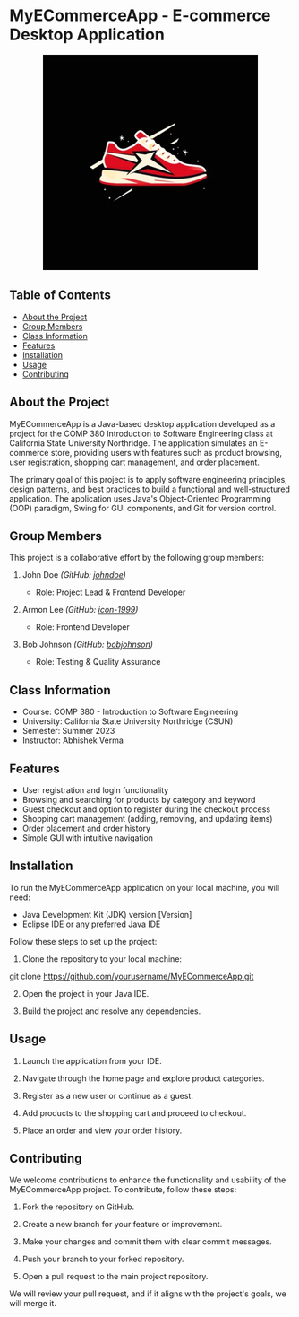 # MyECommerceApp - E-commerce Desktop Application

<p align="center">
<img src="Logo.webp" alt="Project Logo">
</p>

## Table of Contents
- [About the Project](#about-the-project)
- [Group Members](#group-members)
- [Class Information](#class-information)
- [Features](#features)
- [Installation](#installation)
- [Usage](#usage)
- [Contributing](#contributing)

## About the Project

MyECommerceApp is a Java-based desktop application developed as a project for the COMP 380 Introduction to Software Engineering class at California State University Northridge. The application simulates an E-commerce store, providing users with features such as product browsing, user registration, shopping cart management, and order placement.

The primary goal of this project is to apply software engineering principles, design patterns, and best practices to build a functional and well-structured application. The application uses Java's Object-Oriented Programming (OOP) paradigm, Swing for GUI components, and Git for version control.

## Group Members

This project is a collaborative effort by the following group members:

1. John Doe *(GitHub: [johndoe](https://github.com/johndoe))*
   - Role: Project Lead & Frontend Developer

2. Armon Lee *(GitHub: [icon-1999](https://github.com/Icon-1999))*
   - Role: Frontend Developer

3. Bob Johnson *(GitHub: [bobjohnson](https://github.com/bobjohnson))*
   - Role: Testing & Quality Assurance

## Class Information

- Course: COMP 380 - Introduction to Software Engineering
- University: California State University Northridge (CSUN)
- Semester: Summer 2023
- Instructor: Abhishek Verma

## Features

- User registration and login functionality
- Browsing and searching for products by category and keyword
- Guest checkout and option to register during the checkout process
- Shopping cart management (adding, removing, and updating items)
- Order placement and order history
- Simple GUI with intuitive navigation

## Installation

To run the MyECommerceApp application on your local machine, you will need:
- Java Development Kit (JDK) version [Version]
- Eclipse IDE or any preferred Java IDE

Follow these steps to set up the project:

1. Clone the repository to your local machine:

git clone https://github.com/yourusername/MyECommerceApp.git

2. Open the project in your Java IDE.

3. Build the project and resolve any dependencies.

## Usage

1. Launch the application from your IDE.

2. Navigate through the home page and explore product categories.

3. Register as a new user or continue as a guest.

4. Add products to the shopping cart and proceed to checkout.

5. Place an order and view your order history.

## Contributing

We welcome contributions to enhance the functionality and usability of the MyECommerceApp project. To contribute, follow these steps:

1. Fork the repository on GitHub.

2. Create a new branch for your feature or improvement.

3. Make your changes and commit them with clear commit messages.

4. Push your branch to your forked repository.

5. Open a pull request to the main project repository.

We will review your pull request, and if it aligns with the project's goals, we will merge it.